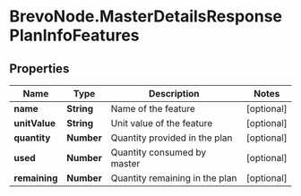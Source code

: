# BrevoNode.MasterDetailsResponsePlanInfoFeatures

## Properties
Name | Type | Description | Notes
------------ | ------------- | ------------- | -------------
**name** | **String** | Name of the feature | [optional] 
**unitValue** | **String** | Unit value of the feature | [optional] 
**quantity** | **Number** | Quantity provided in the plan | [optional] 
**used** | **Number** | Quantity consumed by master | [optional] 
**remaining** | **Number** | Quantity remaining in the plan | [optional] 


